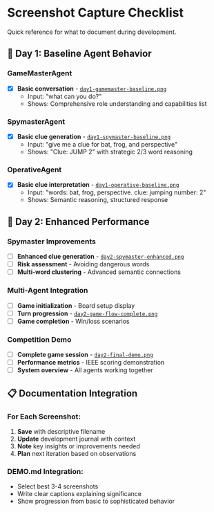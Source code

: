 # Screenshot Capture Checklist

Quick reference for what to document during development.

## 🔲 Day 1: Baseline Agent Behavior

### GameMasterAgent
- [x] **Basic conversation** - [`day1-gamemaster-baseline.png`](../screenshots/day1-gamemaster-baseline.png)
  - Input: "what can you do?"
  - Shows: Comprehensive role understanding and capabilities list

### SpymasterAgent  
- [x] **Basic clue generation** - [`day1-spymaster-baseline.png`](../screenshots/day1-spymaster-baseline.png)
  - Input: "give me a clue for bat, frog, and perspective"
  - Shows: "Clue: JUMP 2" with strategic 2/3 word reasoning

### OperativeAgent
- [x] **Basic clue interpretation** - [`day1-operative-baseline.png`](../screenshots/day1-operative-baseline.png)
  - Input: "words: bat, frog, perspective. clue: jumping number: 2"
  - Shows: Semantic reasoning, structured response


## 🔲 Day 2: Enhanced Performance

### Spymaster Improvements
- [ ] **Enhanced clue generation** - [`day2-spymaster-enhanced.png`](../screenshots/day2-spymaster-enhanced.png)
- [ ] **Risk assessment** - Avoiding dangerous words
- [ ] **Multi-word clustering** - Advanced semantic connections

### Multi-Agent Integration
- [ ] **Game initialization** - Board setup display
- [ ] **Turn progression** - [`day2-game-flow-complete.png`](../screenshots/day2-game-flow-complete.png)
- [ ] **Game completion** - Win/loss scenarios

### Competition Demo
- [ ] **Complete game session** - [`day2-final-demo.png`](../screenshots/day2-final-demo.png)
- [ ] **Performance metrics** - IEEE scoring demonstration
- [ ] **System overview** - All agents working together

## 📋 Documentation Integration

### For Each Screenshot:
1. **Save** with descriptive filename
2. **Update** development journal with context
3. **Note** key insights or improvements needed
4. **Plan** next iteration based on observations

### DEMO.md Integration:
- Select best 3-4 screenshots
- Write clear captions explaining significance
- Show progression from basic to sophisticated behavior 